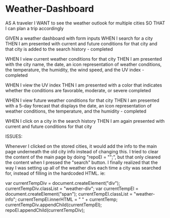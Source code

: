 # Weather-Dashboard

AS A traveler
I WANT to see the weather outlook for multiple cities
SO THAT I can plan a trip accordingly

GIVEN a weather dashboard with form inputs
WHEN I search for a city
THEN I am presented with current and future conditions for that city and that city is added to the search history - completed 

WHEN I view current weather conditions for that city
THEN I am presented with the city name, the date, an icon representation of weather conditions, the temperature, the humidity, the wind speed, and the UV index - completed 

WHEN I view the UV index
THEN I am presented with a color that indicates whether the conditions are favorable, moderate, or severe completed 

WHEN I view future weather conditions for that city
THEN I am presented with a 5-day forecast that displays the date, an icon representation of weather conditions, the temperature, and the humidity - completed 

WHEN I click on a city in the search history
THEN I am again presented with current and future conditions for that city


ISSUES: 

Whenever I clicked on the stored cities, it would add the info to the main page underneath the old city info instead of changing this. I tried to clear the content of the main page by doing "repoEl = "";", but that only cleared the content when I pressed the "search" button. I finally realized that the way I was setting up all of the weather divs each time a city was searched for, instead of filling in the hardcoded HTML. ie: 


var currentTempDiv = document.createElement("div");
            currentTempDiv.classList = "weather-div";
            var currentTempEl = document.createElement("span"); 
            currentTempEl.classList = "weather-info";
            currentTempEl.innerHTML = "<i class='fas fa-thermometer-empty'></i> " + currentTemp; 
            currentTempDiv.appendChild(currentTempEl); 
            repoEl.appendChild(currentTempDiv); 
